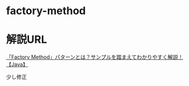 # factory-method
# 解説URL
[「Factory Method」パターンとは？サンプルを踏まえてわかりやすく解説！【Java】](https://tamotech.blog/2024/03/18/actory-method/)

少し修正